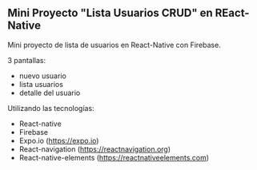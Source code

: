 ## Mini Proyecto "Lista Usuarios CRUD" en REact-Native

Mini proyecto de lista de usuarios en React-Native con Firebase.

3 pantallas:
 - nuevo usuario
 - lista usuarios
 - detalle del usuario

 Utilizando las tecnologías:
  - React-native
  - Firebase
  - Expo.io (https://expo.io)
  - React-navigation (https://reactnavigation.org)
  - React-native-elements (https://reactnativeelements.com)